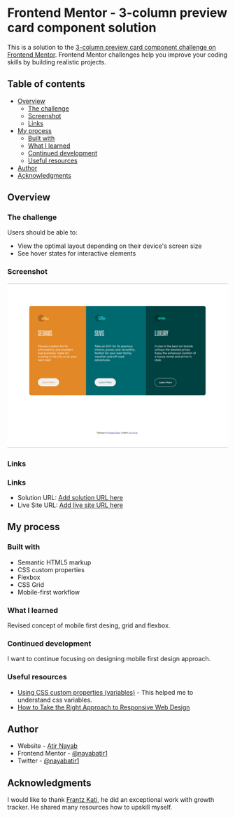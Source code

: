 # Frontend Mentor - 3-column preview card component solution

This is a solution to the [3-column preview card component challenge on Frontend Mentor](https://www.frontendmentor.io/challenges/3column-preview-card-component-pH92eAR2-). Frontend Mentor challenges help you improve your coding skills by building realistic projects.

## Table of contents

- [Overview](#overview)
  - [The challenge](#the-challenge)
  - [Screenshot](#screenshot)
  - [Links](#links)
- [My process](#my-process)
  - [Built with](#built-with)
  - [What I learned](#what-i-learned)
  - [Continued development](#continued-development)
  - [Useful resources](#useful-resources)
- [Author](#author)
- [Acknowledgments](#acknowledgments)

## Overview

### The challenge

Users should be able to:

- View the optimal layout depending on their device's screen size
- See hover states for interactive elements

### Screenshot

![](./images/Screenshot_20230201_033728.png)

### Links

### Links

- Solution URL: [Add solution URL here](https://github.com/nayabatir1/3-column-preview-card-component)
- Live Site URL: [Add live site URL here](https://nayabatir1.github.io/3-column-preview-card-component/)

## My process

### Built with

- Semantic HTML5 markup
- CSS custom properties
- Flexbox
- CSS Grid
- Mobile-first workflow

### What I learned

Revised concept of mobile first desing, grid and flexbox.

### Continued development

I want to continue focusing on designing mobile first design approach.

### Useful resources

- [Using CSS custom properties (variables)](https://developer.mozilla.org/en-US/docs/Web/CSS/Using_CSS_custom_properties) - This helped me to understand css variables.
- [How to Take the Right Approach to Responsive Web Design](https://www.freecodecamp.org/news/taking-the-right-approach-to-responsive-web-design/)

## Author

- Website - [Atir Nayab](https://www.your-site.com)
- Frontend Mentor - [@nayabatir1](https://www.frontendmentor.io/profile/nayabatir1)
- Twitter - [@nayabatir1](https://www.twitter.com/nayabatir1)

## Acknowledgments

I would like to thank [Frantz Kati](https://twitter.com/bahdcoder), he did an exceptional work with growth tracker. He shared many resources how to upskill myself.
